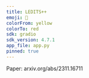 ```yaml
---
title: LEDITS++
emoji: 🦀
colorFrom: yellow
colorTo: red
sdk: gradio
sdk_version: 4.7.1
app_file: app.py
pinned: true
---
```


Paper: arxiv.org/abs/2311.16711